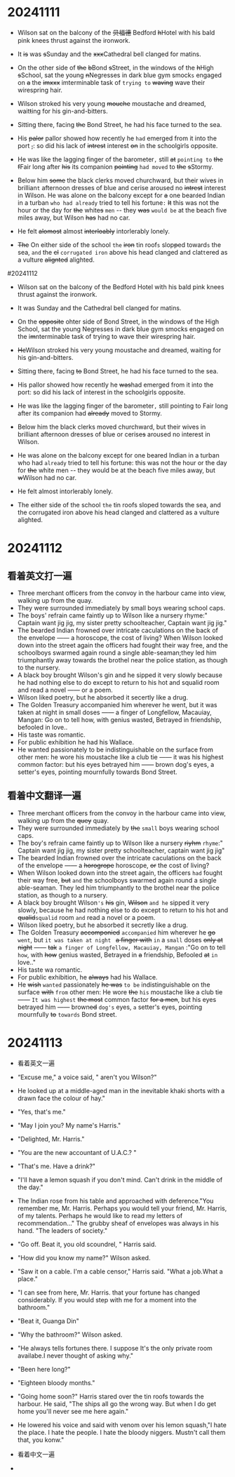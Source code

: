 # 20241111
- Wilson sat on the balcony of the ~~贝福德~~ Bedford ~~h~~Hotel with his bald pink knees thrust against the ironwork.
- It ~~is~~ was ~~s~~Sunday and the ~~xxx~~Cathedral bell clanged for matins.
- On the other side of ~~the~~ ~~b~~Bond ~~s~~Street, in the windows of the ~~h~~High ~~s~~School, sat the young ~~n~~Negresses in dark blue gym smock`s` engaged on ~~a~~ the ~~imxxx~~ imterminable task of `trying to` ~~waving~~ wave their wirespring hair.
- Wilson stroked his very young ~~mouche~~ moustache and dreamed, wait~~t~~ing for his gin-and-bitters.

- Sitting there, facing ~~the~~ Bond Street, he had his face turned to the sea.
- His ~~palor~~ pallor showed how recently he `had` emerged from it into the port ~~,~~: so did his lack of ~~intrest~~ interest ~~on~~ in the schoolgirls opposite.
- He was like the lagging finger of the barometer`,` still ~~at~~ `pointing to` ~~the~~ ~~f~~Fair long after ~~his~~ its companion ~~pointing~~ `had moved` to ~~the~~ ~~s~~Stormy.
- Below him ~~some~~ the black clerks moved churchward, but their wives in  brillian`t` afternoon dresses of blue and cerise aroused no ~~intrest~~ interest in Wilson. He was alone on the balcony except for ~~a~~ one bear`d`ed Indian in a turban `who had already` tried to tell his fortune`:` ~~It~~ this was not the hour or the day for ~~the~~ white~~s~~ `men` -- they ~~was~~ `would be`  at the beach five miles away, but Wilson ~~has~~ had no car.
- He felt ~~alomost~~ almost ~~interloably~~ intorlerably lonely.
- ~~The~~ On either side of the school `the` ~~iron~~ tin roof`s`  slop~~p~~ed toward`s` the sea, `and` the ~~cl~~ `corrugated iron` above his head clanged and clat`t`ered as a vulture ~~alignted~~ alighted.

#20241112
- Wilson sat on the balcony of the Bedford Hotel with his bald pink knees thrust against the ironwork.
- It was Sunday and the Cathedral bell clanged for matins.
- On the ~~opposite~~ ohter side of Bond Street, in the windows of the High School, sat the young Negresses in dark blue gym smocks engaged on the i~~m~~nterminable task of trying to wave their wirespring hair.
- ~~He~~Wilson stroked his very young moustache and dreamed, waiting for his gin-and-bitters.

- Sitting there, facing ~~to~~ Bond Street, he had his face turned to the sea.
- His pallor showed how recently he ~~was~~had emerged from it into the port: so did his lack of interest in the schoolgirls opposite.
- He was like the lagging finger of the barometer`,` still pointing to Fair long after its companion had ~~already~~ moved to Stormy.
- Below him the black clerks moved churchward, but their wives in brilliant afternoon dresses of blue or cerise~~s~~ aroused no interest in Wilson.
- He was alone on the balcony except for one beared Indian in a turban who had `already` tried to tell his fortune: this was not the hour or the day for ~~the~~ white men -- they would be at the beach five miles away, but ~~w~~Wilson had no car.
- He felt almost intorlerably  lonely.
- The either side of the school `the` tin roofs sloped towards the sea, and the corrugated iron above his head clanged and clattered as a vulture alighted.


# 20241112
## 看着英文打一遍
- Three merchant officers from the convoy in the harbour came into view, walking up from the quay.
- They were surrounded immediately by small boys wearing school caps.
- The boys' refrain came faintly up to Wilson like a nursery rhyme:" Captain want jig jig, my sister pretty schoolteacher, Captain want jig jig."
- The bearded Indian frowned over intricate caculations on the back of the envelope —— a horoscope, the cost of living? When Wilson looked down into the street again the officers had fought their way free, and the schoolboys swarmed again round a single able-seaman;they led him triumphantly away towards the brothel near the police station, as though to the nursery.
- A black boy brought Wilson's gin and he sipped it very slowly because he had nothing else to do except to return to his hot and squalid room and read a novel —— or a poem.
- Wilson liked poetry, but he absorbed it secertly like a drug.
- The Golden Treasury accompanied him wherever he went, but it was taken at night in small doses —— a finger of Longfellow, Macauiay, Mangan: Go on to tell how, with genius wasted, Betrayed in friendship, befooled in love..
- His taste was romantic.
- For public exhibition he had his Wallace.
- He wanted passionately to be indistinguishable on the surface from other men: he wore his moustache like a club tie —— it was his highest common factor: but his eyes betrayed him —— brown dog's eyes, a setter's eyes, pointing mournfully towards Bond Street.

## 看着中文翻译一遍
- Three merchant officers from the convoy in the harbour came into view, walking up from the ~~quey~~ quay.
- They were surrounded immediately by ~~the~~ `small` boys wearing school caps.
- The boy's refrain came faintly up to Wilson like a nursery ~~riyhm~~ `rhyme`:" Captain want jig jig, my sister pretty schoolteacher, captain want jig jig"
- The bearded Indian frowned over the intricate caculations on the back of the envelope —— a ~~horogrope~~ horoscope, ~~or~~ the cost of living?
-  When Wilson looked down into the street again, the officers `had` fought their way free, ~~but~~ `and` the schoolboys swarmed again round a single able-seaman. They led him triump`h`antly to the brothel near the police station, as though to a nursery.
- A black boy brought Wilson`'s` ~~his~~ gin, ~~Wilson~~ `and he` sipped it very slowly, because he had nothing else to do except to return to his hot and ~~qualid~~`squalid` room `and` read a novel or a poem.
- Wilson liked poetry, but he absorbed it secretly like a drug.
- The Golden Treasury ~~accomponied~~ `accompanied` him wherever he ~~go~~ `went`, but `it was taken at night ` ~~a finger with~~ `in` a `small` doses ~~only at night~~ —— ~~tak~~ `a finger of Longfellow, Macauiay, Mangan` :"Go on to tell `how`, with ~~how~~ genius wasted, Betrayed in ~~a~~ friendship, Befooled ~~at~~ `in` love.."
- His taste wa romantic.
- For public exhibition, he ~~always~~ had his Wallace.
- He ~~wish~~ `wanted` passionately ~~he was~~ `to be` indistinguishable on the surface ~~with~~ `from` other men: He wore ~~the~~ `his` moustache like a club tie —— `It was highest` ~~the most~~ common factor ~~for a men~~, but his eyes betrayed him —— brown~~ed~~ `dog's` eyes, `a` setter's eyes, pointing mournfully ~~to~~ `towards` Bond street.

# 20241113
- 看着英文一遍
- “Excuse me," a voice said, " aren't you Wilson?"
- He looked up at a middle-aged man in the inevitable khaki shorts with a drawn face the colour of hay."
- "Yes, that's me."
- "May I join you? My name's Harris."
- "Delighted, Mr. Harris."
- "You are the new accountant of U.A.C.? "
- "That's me. Have a drink?"
- "I'll have a lemon squash if you don't mind. Can't drink in the middle of the day."
- The Indian rose from his table and approached with deference."You remember me, Mr. Harris. Perhaps you would tell your friend, Mr. Harris, of my talents. Perhaps he would like to read my letters of recommendation..." The grubby sheaf of envelopes was always in his hand. "The leaders of society." 
- "Go off. Beat it, you old scoundrel, " Harris said.
- "How did you know my name?" Wilson asked.
- "Saw it on a cable. I'm a cable censor," Harris said. "What a job.What a place."
- "I can see from here, Mr. Harris. that your fortune has changed considerably. If you would step with me for a moment into the bathroom."
- "Beat it, Guanga Din"
- "Why the bathroom?" Wilson asked.
- "He always tells fortunes there. I suppose It's the only private room availabe.I never thought of asking why."
- "Been here long?"
- "Eighteen bloody months."
- "Going home soon?" Harris stared over the tin roofs towards the harbour. He said, "The ships all go the wrong way. But when I do get home you'll never see me here again."
- He lowered his voice and said with venom over his lemon squash,"I hate the place. I hate the people. I hate the bloody niggers. Mustn't call them that, you konw."


- 看着中文一遍
- 